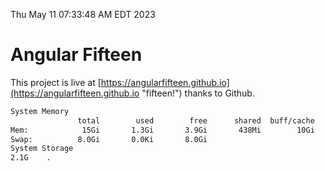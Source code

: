 Thu May 11 07:33:48 AM EDT 2023

# Angular Fifteen


This project is live at [https://angularfifteen.github.io](https://angularfifteen.github.io "fifteen!") thanks to Github.

```bash
System Memory
               total        used        free      shared  buff/cache   available
Mem:            15Gi       1.3Gi       3.9Gi       438Mi        10Gi        13Gi
Swap:          8.0Gi       0.0Ki       8.0Gi
System Storage
2.1G	.
